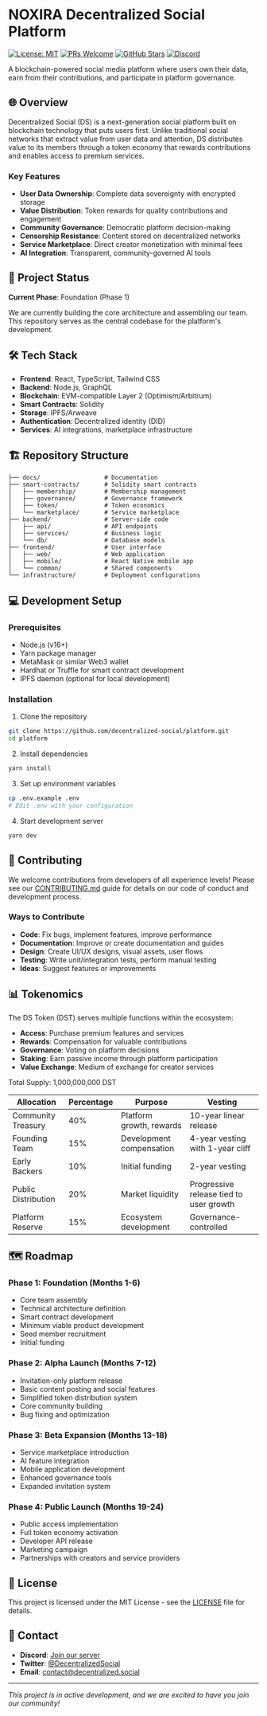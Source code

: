 # NOXIRA Decentralized Social Platform

[![License: MIT](https://img.shields.io/badge/License-MIT-blue.svg)](https://opensource.org/licenses/MIT)
[![PRs Welcome](https://img.shields.io/badge/PRs-welcome-brightgreen.svg)](http://makeapullrequest.com)
[![GitHub Stars](https://img.shields.io/github/stars/decentralized-social/platform?style=social)](https://github.com/decentralized-social/platform)
[![Discord](https://img.shields.io/discord/123456789?logo=discord&label=Discord&color=5865F2)](https://discord.gg/decentralized-social)

A blockchain-powered social media platform where users own their data, earn from their contributions, and participate in platform governance.

## 🌐 Overview

Decentralized Social (DS) is a next-generation social platform built on blockchain technology that puts users first. Unlike traditional social networks that extract value from user data and attention, DS distributes value to its members through a token economy that rewards contributions and enables access to premium services.

### Key Features

- **User Data Ownership**: Complete data sovereignty with encrypted storage
- **Value Distribution**: Token rewards for quality contributions and engagement
- **Community Governance**: Democratic platform decision-making
- **Censorship Resistance**: Content stored on decentralized networks
- **Service Marketplace**: Direct creator monetization with minimal fees
- **AI Integration**: Transparent, community-governed AI tools

## 🚀 Project Status

**Current Phase**: Foundation (Phase 1)

We are currently building the core architecture and assembling our team. This repository serves as the central codebase for the platform's development.

## 🛠️ Tech Stack

- **Frontend**: React, TypeScript, Tailwind CSS
- **Backend**: Node.js, GraphQL
- **Blockchain**: EVM-compatible Layer 2 (Optimism/Arbitrum)
- **Smart Contracts**: Solidity
- **Storage**: IPFS/Arweave
- **Authentication**: Decentralized identity (DID)
- **Services**: AI integrations, marketplace infrastructure

## 🏗️ Repository Structure

```
├── docs/                  # Documentation
├── smart-contracts/       # Solidity smart contracts
│   ├── membership/        # Membership management
│   ├── governance/        # Governance framework
│   ├── token/             # Token economics
│   └── marketplace/       # Service marketplace
├── backend/               # Server-side code
│   ├── api/               # API endpoints
│   ├── services/          # Business logic
│   └── db/                # Database models
├── frontend/              # User interface
│   ├── web/               # Web application
│   ├── mobile/            # React Native mobile app
│   └── common/            # Shared components
└── infrastructure/        # Deployment configurations
```

## 💻 Development Setup

### Prerequisites

- Node.js (v16+)
- Yarn package manager
- MetaMask or similar Web3 wallet
- Hardhat or Truffle for smart contract development
- IPFS daemon (optional for local development)

### Installation

1. Clone the repository
```bash
git clone https://github.com/decentralized-social/platform.git
cd platform
```

2. Install dependencies
```bash
yarn install
```

3. Set up environment variables
```bash
cp .env.example .env
# Edit .env with your configuration
```

4. Start development server
```bash
yarn dev
```

## 🤝 Contributing

We welcome contributions from developers of all experience levels! Please see our [CONTRIBUTING.md](CONTRIBUTING.md) guide for details on our code of conduct and development process.

### Ways to Contribute

- **Code**: Fix bugs, implement features, improve performance
- **Documentation**: Improve or create documentation and guides
- **Design**: Create UI/UX designs, visual assets, user flows
- **Testing**: Write unit/integration tests, perform manual testing
- **Ideas**: Suggest features or improvements

## 📊 Tokenomics

The DS Token (DST) serves multiple functions within the ecosystem:

- **Access**: Purchase premium features and services
- **Rewards**: Compensation for valuable contributions  
- **Governance**: Voting on platform decisions
- **Staking**: Earn passive income through platform participation
- **Value Exchange**: Medium of exchange for creator services

Total Supply: 1,000,000,000 DST

| Allocation | Percentage | Purpose | Vesting |
|------------|------------|---------|---------|
| Community Treasury | 40% | Platform growth, rewards | 10-year linear release |
| Founding Team | 15% | Development compensation | 4-year vesting with 1-year cliff |
| Early Backers | 10% | Initial funding | 2-year vesting |
| Public Distribution | 20% | Market liquidity | Progressive release tied to user growth |
| Platform Reserve | 15% | Ecosystem development | Governance-controlled |

## 🗺️ Roadmap

### Phase 1: Foundation (Months 1-6)
- Core team assembly
- Technical architecture definition
- Smart contract development
- Minimum viable product development
- Seed member recruitment
- Initial funding

### Phase 2: Alpha Launch (Months 7-12)
- Invitation-only platform release
- Basic content posting and social features
- Simplified token distribution system
- Core community building
- Bug fixing and optimization

### Phase 3: Beta Expansion (Months 13-18)
- Service marketplace introduction
- AI feature integration
- Mobile application development
- Enhanced governance tools
- Expanded invitation system

### Phase 4: Public Launch (Months 19-24)
- Public access implementation
- Full token economy activation
- Developer API release
- Marketing campaign
- Partnerships with creators and service providers

## 📄 License

This project is licensed under the MIT License - see the [LICENSE](LICENSE) file for details.

## 📢 Contact

- **Discord**: [Join our server](https://discord.gg/decentralized-social)
- **Twitter**: [@DecentralizedSocial](https://twitter.com/DecentralizedSocial)
- **Email**: contact@decentralized.social

---

*This project is in active development, and we are excited to have you join our community!*

